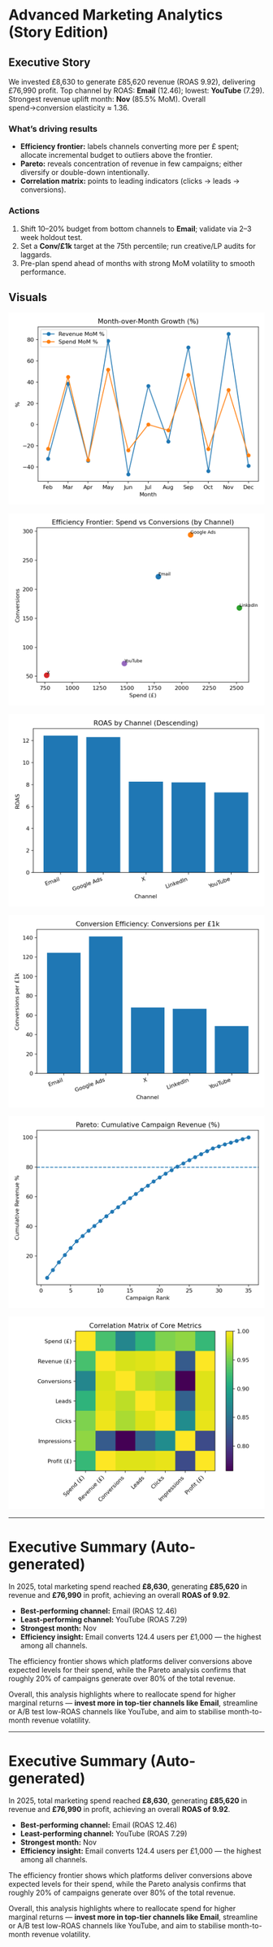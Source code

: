 # Advanced Marketing Analytics (Story Edition)

## Executive Story
We invested £8,630 to generate £85,620 revenue (ROAS 9.92), delivering £76,990 profit.
Top channel by ROAS: **Email** (12.46); lowest: **YouTube** (7.29).
Strongest revenue uplift month: **Nov** (85.5% MoM). Overall spend→conversion elasticity ≈ 1.36.

### What’s driving results
- **Efficiency frontier:** labels channels converting more per £ spent; allocate incremental budget to outliers above the frontier.
- **Pareto:** reveals concentration of revenue in few campaigns; either diversify or double-down intentionally.
- **Correlation matrix:** points to leading indicators (clicks → leads → conversions).

### Actions
1) Shift 10–20% budget from bottom channels to **Email**; validate via 2–3 week holdout test.
2) Set a **Conv/£1k** target at the 75th percentile; run creative/LP audits for laggards.
3) Pre-plan spend ahead of months with strong MoM volatility to smooth performance.

## Visuals
![mom_growth.png](images/mom_growth.png)

![efficiency_frontier.png](images/efficiency_frontier.png)

![roas_by_channel_desc.png](images/roas_by_channel_desc.png)

![conv_per_1k.png](images/conv_per_1k.png)

![pareto_campaigns.png](images/pareto_campaigns.png)

![correlation_matrix.png](images/correlation_matrix.png)



---


# Executive Summary (Auto-generated)

In 2025, total marketing spend reached **£8,630**, generating **£85,620** in revenue and **£76,990** in profit,
achieving an overall **ROAS of 9.92**.

- **Best-performing channel:** Email (ROAS 12.46)
- **Least-performing channel:** YouTube (ROAS 7.29)
- **Strongest month:** Nov
- **Efficiency insight:** Email converts 124.4 users per £1,000 — the highest among all channels.

The efficiency frontier shows which platforms deliver conversions above expected levels for their spend,
while the Pareto analysis confirms that roughly 20% of campaigns generate over 80% of the total revenue.

Overall, this analysis highlights where to reallocate spend for higher marginal returns — **invest more in top-tier channels like Email**, 
streamline or A/B test low-ROAS channels like YouTube, and aim to stabilise month-to-month revenue volatility.


---


# Executive Summary (Auto-generated)

In 2025, total marketing spend reached **£8,630**, generating **£85,620** in revenue and **£76,990** in profit,
achieving an overall **ROAS of 9.92**.

- **Best-performing channel:** Email (ROAS 12.46)
- **Least-performing channel:** YouTube (ROAS 7.29)
- **Strongest month:** Nov
- **Efficiency insight:** Email converts 124.4 users per £1,000 — the highest among all channels.

The efficiency frontier shows which platforms deliver conversions above expected levels for their spend,
while the Pareto analysis confirms that roughly 20% of campaigns generate over 80% of the total revenue.

Overall, this analysis highlights where to reallocate spend for higher marginal returns — **invest more in top-tier channels like Email**, 
streamline or A/B test low-ROAS channels like YouTube, and aim to stabilise month-to-month revenue volatility.
